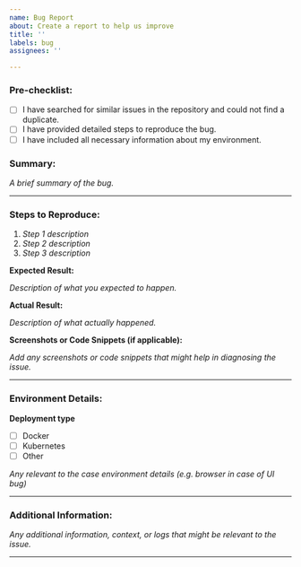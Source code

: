 ```yaml
---
name: Bug Report
about: Create a report to help us improve
title: ''
labels: bug
assignees: ''

---
```


### **Pre-checklist:**

- [ ] I have searched for similar issues in the repository and could not find a duplicate.
- [ ] I have provided detailed steps to reproduce the bug.
- [ ] I have included all necessary information about my environment.

### **Summary:**

_A brief summary of the bug._

---

### **Steps to Reproduce:**

1. _Step 1 description_
2. _Step 2 description_
3. _Step 3 description_

**Expected Result:**

_Description of what you expected to happen._

**Actual Result:**

_Description of what actually happened._

**Screenshots or Code Snippets (if applicable):**

_Add any screenshots or code snippets that might help in diagnosing the issue._

---

### **Environment Details:**
**Deployment type**
- [ ] Docker
- [ ] Kubernetes
- [ ] Other

_Any relevant to the case environment details (e.g. browser in case of UI bug)_ 

---

### **Additional Information:**

_Any additional information, context, or logs that might be relevant to the issue._

---

[//]: # (**Thank you for helping us improve our project!**)
